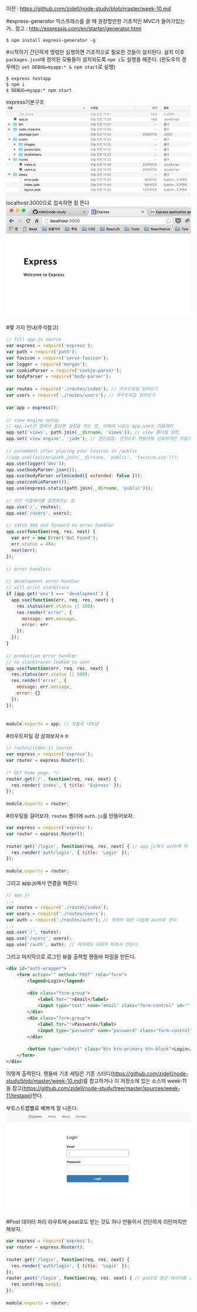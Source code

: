 이전 : https://github.com/zidell/node-study/blob/master/week-10.md

#express-generator
익스프레스를 쓸 때 권장할만한 기초적인 MVC가 들어가있는 거..
참고 : http://expressjs.com/en/starter/generator.html
```
$ npm install express-generator -g
```

#시작하기
간단하게 명령만 실행하면 기초적으로 필요한 것들이 설치된다. 설치 이후 `packages.json`에 정의된 모듈들이 설치되도록 `npm i`도 실행을 해준다. (윈도우의 경우에는 `set DEBUG=myapp:* & npm start`로 실행)
```
$ express testapp
$ npm i
$ DEBUG=myapp:* npm start
```
express기본구조
![](imgs/tree.png)
localhost:3000으로 접속하면 잘 뜬다
![](imgs/express.png)

#몇 가지 안내(주석참고)
```javascript
// full app.js source
var express = require('express');
var path = require('path');
var favicon = require('serve-favicon');
var logger = require('morgan');
var cookieParser = require('cookie-parser');
var bodyParser = require('body-parser');

var routes = require('./routes/index'); // 라우트파일 읽어오기
var users = require('./routes/users'); // 라우트파일 읽어오기

var app = express();

// view engine setup
// app.set은 앱에서 필요한 설정을 하는 것, 아래에 나오는 app.use는 미들웨어
app.set('views', path.join(__dirname, 'views')); // view 폴더럴 설정, 
app.set('view engine', 'jade'); // 엔진설정. 갠적으로 핸들바를 선호하지만 귀찮으니까 기본설정에 따라보자.

// uncomment after placing your favicon in /public
//app.use(favicon(path.join(__dirname, 'public', 'favicon.ico')));
app.use(logger('dev'));
app.use(bodyParser.json());
app.use(bodyParser.urlencoded({ extended: false }));
app.use(cookieParser());
app.use(express.static(path.join(__dirname, 'public')));

// 이건 미들웨어를 설정해주는 것.
app.use('/', routes);
app.use('/users', users);

// catch 404 and forward to error handler
app.use(function(req, res, next) {
  var err = new Error('Not Found');
  err.status = 404;
  next(err);
});

// error handlers

// development error handler
// will print stacktrace
if (app.get('env') === 'development') {
  app.use(function(err, req, res, next) {
    res.status(err.status || 500);
    res.render('error', {
      message: err.message,
      error: err
    });
  });
}

// production error handler
// no stacktraces leaked to user
app.use(function(err, req, res, next) {
  res.status(err.status || 500);
  res.render('error', {
    message: err.message,
    error: {}
  });
});


module.exports = app; // 모듈로 내보냄
```

#라우트파일
걍 살펴보자ㅎㅎ
```javascript
// routes/index.js source
var express = require('express');
var router = express.Router();

/* GET home page. */
router.get('/', function(req, res, next) {
  res.render('index', { title: 'Express' });
});

module.exports = router;
```

#라우팅을 걸어보자.
`routes` 폴더에 `auth.js`를 만들어보자.
```javascript
var express = require('express');
var router = express.Router();

router.get('/login', function(req, res, next) { // app.js에서 auth에 이 라우팅을 걸어줄 것이기 때문에 /auth/login이 실제 URL이 된다.
  res.render('auth/login', { title: 'Login' });
});

module.exports = router;

```
그리고 app.js에서 연결을 해준다.
```javascript
// app.js
...
var routes = require('./routes/index');
var users = require('./routes/users');
var auth = require('./routes/auth'); // 위에꺼 따온 다듬에 auth로 한다.
...
app.use('/', routes);
app.use('/users', users);
app.use('/auth', auth); // 여기에도 위에꺼 따와서 만든다.
```
그리고 마지막으로 로그인 뷰를 출력할 핸들바 파일을 만든다.
```html
<div id="auth-wrapper">
	<form action="" method="POST" role="form">
		<legend>Login</legend>

		<div class="form-group">
			<label for="">Email</label>
			<input type="text" name="email" class="form-control" id="" placeholder="" autofocus="autofocus">
		</div>
		<div class="form-group">
			<label for="">Password</label>
			<input type="password" name="password" class="form-control" id="" placeholder="">
		</div>

		<button type="submit" class="btn btn-primary btn-block">Login</button>
	</form>
</div>
```
이렇게 출력된다. 핸들바 기초 세팅은 기존 스터디(https://github.com/zidell/node-study/blob/master/week-10.md)를 참고하거나 이 저장소에 있는 소스의 week-11을 참고(https://github.com/zidell/node-study/tree/master/sources/week-11/testapp)한다.

부트스트랩빨로 예쁘게 잘 나온다.
![](imgs/login_form.png)

#Post 데이터 처리
라우트에 post로도 받는 것도 하나 만들어서 간단하게 리턴까지만 해보자.
```javascript
var express = require('express');
var router = express.Router();

router.get('/login', function(req, res, next) {
  res.render('auth/login', { title: 'Login' });
});
router.post('/login', function(req, res, next) { // post로 받은 데이터를 걍 단순하게 리턴만한다. 추후에는 여기에 DB연결 이후에 값을 검증하는 것들도 넣어야겠지.
  res.send(req.body);
});

module.exports = router;
```